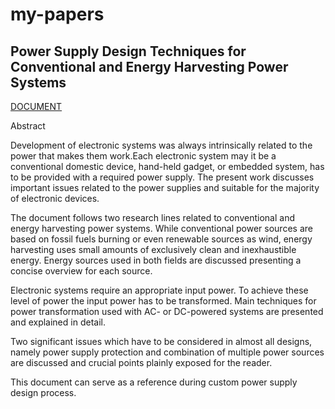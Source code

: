# my-papers

## Power Supply Design Techniques for Conventional and Energy Harvesting Power Systems 

[DOCUMENT](https://github.com/rykovv/my-papers/blob/main/Power_Supply_Design_Techniques_for_Conventional_and_Energy_Harvesting_Power_Systems.pdf "DOCUMENT")

Abstract

Development of electronic systems was always intrinsically related to the power that makes them work.Each electronic system may it be a conventional domestic device, hand-held gadget, or embedded system, has to be provided with a required power supply. The present work discusses important issues related to the power supplies and suitable for the majority of electronic devices.

The document follows two research lines related to conventional and energy harvesting power systems. While conventional power sources are based on fossil fuels burning or even renewable sources as wind, energy harvesting uses small amounts of exclusively clean and inexhaustible energy. Energy sources used in both fields are discussed presenting a concise overview for each source.

Electronic systems require an appropriate input power. To achieve these level of power the input power has to be transformed. Main techniques for power transformation used with AC- or DC-powered systems are presented and explained in detail. 

Two significant issues which have to be considered in almost all designs, namely power supply protection and combination of multiple power sources are discussed and crucial points plainly exposed for the reader.

This document can serve as a reference during custom power supply design process.

